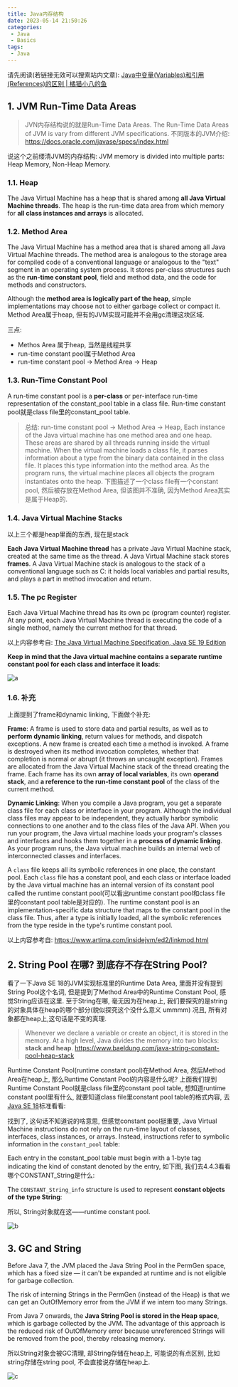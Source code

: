 ```yaml
---
title: Java内存结构
date: 2023-05-14 21:50:26
categories:
 - Java
 - Basics
tags:
 - Java
---
```


请先阅读(若链接无效可以搜索站内文章): [Java中变量(Variables)和引用(References)的区别 | 橘猫小八的鱼](https://davidzhu.xyz/2023/05/14/Java/Basics/Variables-vs-References/)

## 1. JVM Run-Time Data Areas

> JVN内存结构说的就是Run-Time Data Areas. The Run-Time Data Areas of JVM is vary from different JVM specifications. 不同版本的JVM介绍: https://docs.oracle.com/javase/specs/index.html

说这个之前缕清JVM的内存结构: JVM memory is divided into multiple parts: Heap Memory, Non-Heap Memory.

### 1.1. Heap

The Java Virtual Machine has a heap that is shared among **all Java Virtual Machine threads**. The heap is the run-time data area from which memory for **all class instances and arrays** is allocated.

### 1.2. Method Area

The Java Virtual Machine has a method area that is shared among all Java Virtual Machine threads. The method area is analogous to the storage area for compiled code of a conventional language or analogous to the "text" segment in an operating system process. It stores per-class structures such as the **run-time constant pool**, field and method data, and the code for methods and constructors. 

Although the **method area is logically part of the heap**, simple implementations may choose not to either garbage collect or compact it. Method Area属于heap, 但有的JVM实现可能并不会用gc清理这块区域. 

三点:
- Methos Area 属于heap, 当然是线程共享
- run-time constant pool属于Method Area
- run-time constant pool -> Method Area -> Heap

### 1.3. Run-Time Constant Pool

A run-time constant pool is a **per-class** or per-interface run-time representation of the constant_pool table in a class file. Run-time constant pool就是class file里的constant_pool table. 

> 总结: run-time constant pool -> Method Area -> Heap, Each instance of the Java virtual machine has one method area and one heap. These areas are shared by all threads running inside the virtual machine. When the virtual machine loads a class file, it parses information about a type from the binary data contained in the class file. It places this type information into the method area. As the program runs, the virtual machine places all objects the program instantiates onto the heap. 下图描述了一个class file有一个constant pool, 然后被存放在Method Area, 但该图并不准确, 因为Method Area其实是属于Heap的. 

### 1.4. Java Virtual Machine Stacks

以上三个都是heap里面的东西, 现在是stack

**Each Java Virtual Machine thread** has a private Java Virtual Machine stack, created at the same time as the thread. A Java Virtual Machine stack stores **frames**. A Java Virtual Machine stack is analogous to the stack of a conventional language such as C: it holds local variables and partial results, and plays a part in method invocation and return.  

### 1.5. The pc Register

Each Java Virtual Machine thread has its own pc (program counter) register. At any point, each Java Virtual Machine thread is executing the code of a single method, namely the current method for that thread. 


以上内容参考自: [The Java Virtual Machine Specification, Java SE 19 Edition](https://docs.oracle.com/javase/specs/jvms/se19/html/jvms-2.html#jvms-2.5)

**Keep in mind that the Java virtual machine contains a separate runtime constant pool for each class and interface it loads**:

![a](/005-memory-structure/a.png)

### 1.6. 补充

上面提到了frame和dynamic linking, 下面做个补充:

**Frame**: A frame is used to store data and partial results, as well as to **perform dynamic linking**, return values for methods, and dispatch exceptions. A new frame is created each time a method is invoked. A frame is destroyed when its method invocation completes, whether that completion is normal or abrupt (it throws an uncaught exception). Frames are allocated from the Java Virtual Machine stack of the thread creating the frame. Each frame has its own **array of local variables**, its own **operand stack**, and **a reference to the run-time constant pool** of the class of the current method.

**Dynamic Linking**: When you compile a Java program, you get a separate class file for each class or interface in your program. Although the individual class files may appear to be independent, they actually harbor symbolic connections to one another and to the class files of the Java API. When you run your program, the Java virtual machine loads your program's classes and interfaces and hooks them together in a **process of dynamic linking**. As your program runs, the Java virtual machine builds an internal web of interconnected classes and interfaces. 

A `class` file keeps all its symbolic references in one place, the constant pool. Each `class` file has a constant pool, and each class or interface loaded by the Java virtual machine has an internal version of its constant pool called the runtime constant pool(可以看出runtime constant pool和class file里的constant pool table是对应的). The runtime constant pool is an implementation-specific data structure that maps to the constant pool in the class file. Thus, after a type is initially loaded, all the symbolic references from the type reside in the type's runtime constant pool.


以上内容参考自: https://www.artima.com/insidejvm/ed2/linkmod.html

## 2. String Pool 在哪? 到底存不存在String Pool?

看了一下Java SE 18的JVM实现标准里的Runtime Data Area, 里面并没有提到String Pool这个名词, 但是提到了Method Area中的Runtime Constant Pool, 感觉String应该在这里. 至于String在哪, 毫无因为在heap上, 我们要探究的是string的对象具体在heap的哪个部分(貌似探究这个没什么意义 ummmm) 况且, 所有对象都在heap上,这句话是不变的真理. 

> Whenever we declare a variable or create an object, it is stored in the memory. At a high level, Java divides the memory into two blocks: **stack and heap**. https://www.baeldung.com/java-string-constant-pool-heap-stack

Runtime Constant Pool(runtime constant pool)在Method Area, 然后Method Area在heap上, 那么Runtime Constant Pool的内容是什么呢? 上面我们提到Runtime Constant Pool就是class file里的constant pool table, 想知道runtime constant pool里有什么, 就要知道class file里constant pool table的格式内容, 去[Java SE 18](https://docs.oracle.com/javase/specs/jvms/se19/html/jvms-4.html#jvms-4.4)标准看看:

找到了, 这句话不知道说的啥意思, 但感觉constant pool挺重要, 
Java Virtual Machine instructions do not rely on the run-time layout of classes, interfaces, class instances, or arrays. Instead, instructions refer to symbolic information in the `constant_pool` table: 

Each entry in the constant_pool table must begin with a 1-byte tag indicating the kind of constant denoted by the entry, 如下图, 我们去4.4.3看看哪个CONSTANT_String是什么:

The `CONSTANT_String_info` structure is used to represent **constant objects of the type String**:

所以, String对象就在这——runtime constant pool.

![b](/005-memory-structure/b.png)

## 3. GC and String

Before Java 7, the JVM placed the Java String Pool in the PermGen space, which has a fixed size — it can't be expanded at runtime and is not eligible for garbage collection.

The risk of interning Strings in the PermGen (instead of the Heap) is that we can get an OutOfMemory error from the JVM if we intern too many Strings.

From Java 7 onwards, the **Java String Pool is stored in the Heap space**, which is garbage collected by the JVM. The advantage of this approach is the reduced risk of OutOfMemory error because unreferenced Strings will be removed from the pool, thereby releasing memory. 


所以String对象会被GC清理, 却String存储在heap上, 可能说的有点区别, 比如string存储在string pool, 不会直接说存储在heap上. 

![c](/005-memory-structure/c.png)
